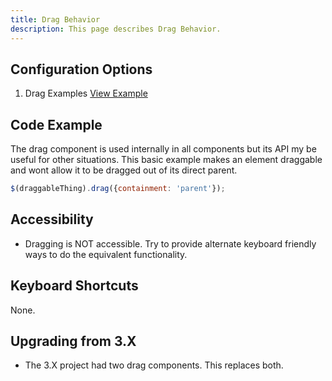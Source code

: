 ```yaml
---
title: Drag Behavior
description: This page describes Drag Behavior.
---
```


## Configuration Options

1. Drag Examples [View Example]( ../components/drag/example-index)

## Code Example

The drag component is used internally in all components but its API my be useful for other situations. This basic example makes an element draggable and wont allow it to be dragged out of its direct parent.

```javascript
$(draggableThing).drag({containment: 'parent'});
```

## Accessibility

- Dragging is NOT accessible. Try to provide alternate keyboard friendly ways to do the equivalent functionality.


## Keyboard Shortcuts

None.

## Upgrading from 3.X

- The 3.X project had two drag components. This replaces both.

